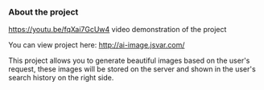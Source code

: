 ### About the project

https://youtu.be/fqXai7GcUw4 video demonstration of the project

You can view project here: http://ai-image.jsvar.com/

This project allows you to generate beautiful images based on the user's request, these images will be stored on the server and shown in the user's search history on the right side.
